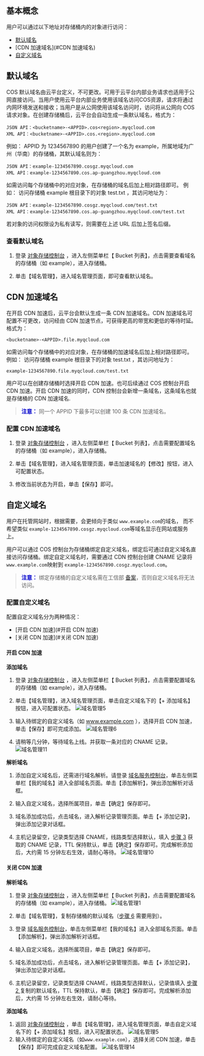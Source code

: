 ## 基本概念
用户可以通过以下地址对存储桶内的对象进行访问：
- [默认域名](#默认域名)
- [CDN 加速域名](#CDN 加速域名)
- [自定义域名](#自定义域名)

<span id="默认域名"></span>
## 默认域名
COS 默认域名由云平台定义，不可更改。可用于云平台内部业务请求也适用于公网直接访问。当用户使用云平台内部业务使用该域名访问COS资源，请求将通过内网环境发送和接收；当用户是从公网使用该域名访问时，访问将从公网向 COS 请求对象。在创建存储桶后，云平台会自动生成一条默认域名，格式为：
```
JSON API：<bucketname>-<APPID>.cos<region>.myqcloud.com
XML API：<bucketname>-<APPID>.cos.<region>.myqcloud.com
```
例如：
APPID 为 1234567890 的用户创建了一个名为 example，所属地域为广州（华南）的存储桶，其默认域名则为：
```
JSON API：example-1234567890.cosgz.myqcloud.com
XML API：example-1234567890.cos.ap-guangzhou.myqcloud.com
```
如需访问每个存储桶中的对应对象，在存储桶的域名后加上相对路径即可。
例如：
访问存储桶 example 根目录下的对象 test.txt ，其访问地址为：
```
JSON API：example-1234567890.cosgz.myqcloud.com/test.txt
XML API：example-1234567890.cos.ap-guangzhou.myqcloud.com/test.txt
```
若对象的访问权限设为私有读写，则需要在上述 URL 后加上签名后缀。
### 查看默认域名 
1. 登录 [对象存储控制台](http://console.tce.fsphere.cn/cos4/index) ，进入左侧菜单栏【 Bucket 列表】，点击需要查看域名的存储桶（如 example），进入存储桶。

2. 单击【域名管理】，进入域名管理页面，即可查看默认域名。

<span id="CDN 加速域名"></span>
## CDN 加速域名
在开启 CDN 加速后，云平台会默认生成一条 CDN 加速域名。CDN 加速域名可配置不可更改，访问经由 CDN 加速节点，可获得更高的带宽和更低的等待时延。格式为：
```
<bucketname>-<APPID>.file.myqcloud.com
```
如需访问每个存储桶中的对应对象，在存储桶的加速域名后加上相对路径即可。
例如：
访问存储桶 example 根目录下的对象 test.txt ，其访问地址为：
```
example-1234567890.file.myqcloud.com/test.txt
```
用户可以在创建存储桶时选择开启 CDN 加速。也可后续通过 COS 控制台开启 CDN 加速。开启 CDN 加速的同时，CDN 控制台会新增一条域名，这条域名也就是存储桶的 CDN 加速域名.
><font color="#0000cc">**注意：** </font>
同一个 APPID 下最多可以创建 100 条 CDN 加速域名。

### 配置 CDN 加速域名
1. 登录 [对象存储控制台](http://console.tce.fsphere.cn/cos4/index) ，进入左侧菜单栏【 Bucket 列表】，点击需要配置域名的存储桶（如 example），进入存储桶。

2. 单击【域名管理】，进入域名管理页面，单击加速域名的【修改】按钮，进入可配置状态。

3. 修改当前状态为开启，单击【保存】即可。

<span id="自定义域名"></span>
## 自定义域名
用户在托管网站时，根据需要，会更倾向于类似 `www.example.com`的域名， 而不希望类似 `example-1234567890.cosgz.myqcloud.com`等域名显示在网站或服务上。

用户可以通过 COS 控制台为存储桶绑定自定义域名，绑定后可通过自定义域名直接访问存储桶。绑定自定义域名时，需要通过 CDN 控制台创建 CNAME 记录将 `www.example.com`映射到 `example-1234567890.cosgz.myqcloud.com`。
><font color="#0000cc">**注意：** </font> 
绑定存储桶的自定义域名需在工信部 [备案](http://tcecqpoc.fsphere.cn/product/ba)，否则自定义域名将无法访问。

### 配置自定义域名
配置自定义域名分为两种情况：
- [开启 CDN 加速](#开启 CDN 加速)
- [关闭 CDN 加速](#关闭 CDN 加速)

<span id="开启 CDN 加速"></span>
#### 开启 CDN 加速
**添加域名**
1. 登录 [对象存储控制台](http://console.tce.fsphere.cn/cos4/index) ，进入左侧菜单栏【 Bucket 列表】，点击需要配置域名的存储桶（如 example），进入存储桶。

2. 单击【域名管理】，进入域名管理页面，单击自定义域名下的【+ 添加域名】按钮，进入可配置状态。
![域名管理5](https:http://imgcache.tcecqpoc.fsphere.cn/image/mc.qcloudimg.com/static/img/de12443b88e07fe20613cf759a60966f/image.png)
<span id="步骤3"></span>
3. 输入待绑定的自定义域名（如 www.example.com ），选择开启 CDN 加速，单击【保存】即可完成添加。
![域名管理6](http://imgcache.tcecqpoc.fsphere.cn/image/mc.qcloudimg.com/static/img/0f961cc797d90a2d59ce73c1d688385a/image.png)
4. 请稍等几分钟，等待域名上线。并获取一条对应的 CNAME 记录。
![域名管理11](http://imgcache.tcecqpoc.fsphere.cn/image/mc.qcloudimg.com/static/img/6950a8955b4544e33bb9a4a5b05924c6/image.png)

**解析域名**
1. 添加自定义域名后，还需进行域名解析。请登录 [域名服务控制台](http://console.tce.fsphere.cn/cns/domains)，单击左侧菜单栏【我的域名】进入全部域名页面。单击【添加解析】，弹出添加解析对话框。

2. 输入自定义域名，选择所属项目，单击【确定】保存即可。

3. 域名添加成功后，点击域名，进入解析记录管理页面。单击【+ 添加记录】，弹出添加记录对话框。

4. 主机记录留空，记录类型选择 CNAME，线路类型选择默认，填入 [步骤 3](#步骤3) 获取的 CNAME 记录，TTL 保持默认，单击【确定】保存即可。完成解析添加后，大约需 15 分钟左右生效，请耐心等待。
![域名管理10](http://imgcache.tcecqpoc.fsphere.cn/image/mc.qcloudimg.com/static/img/8bbed2eba078411a354b28bd967bd58c/image.png)

<span id="关闭 CDN 加速"></span>
#### 关闭 CDN 加速
**解析域名**
1. 登录 [对象存储控制台](http://console.tce.fsphere.cn/cos4/index) ，进入左侧菜单栏【 Bucket 列表】，点击需要配置域名的存储桶（如 example），进入存储桶。
![域名管理1](http://imgcache.tcecqpoc.fsphere.cn/image/mc.qcloudimg.com/static/img/3153ef78fbad0c8e791f1d78d93023ce/image.png)
<span id="步骤2"></span>
2. 单击【域名管理】，复制存储桶的默认域名（[步骤 6](#步骤6) 需要用到）。
3. 登录 [域名服务控制台](http://console.tce.fsphere.cn/domain)，单击左侧菜单栏【我的域名】进入全部域名页面。单击【添加解析】，弹出添加解析对话框。

4. 输入自定义域名，选择所属项目，单击【确定】保存即可。

5. 域名添加成功后，点击域名，进入解析记录管理页面。单击【+ 添加记录】，弹出添加记录对话框。
<span id="步骤6"></span>
6. 主机记录留空，记录类型选择 CNAME，线路类型选择默认，记录值填入 [步骤 2 ](#步骤2) 复制的默认域名，TTL 保持默认，单击【确定】保存即可。完成解析添加后，大约需 15 分钟左右生效，请耐心等待。

**添加域名**
1. 返回 [对象存储控制台](http://console.tce.fsphere.cn/cos4/index) ，单击【域名管理】，进入域名管理页面，单击自定义域名下的【+ 添加域名】按钮，进入可配置状态。
![域名管理5](https:http://imgcache.tcecqpoc.fsphere.cn/image/mc.qcloudimg.com/static/img/de12443b88e07fe20613cf759a60966f/image.png)
3. 输入待绑定的自定义域名（如`www.example.com`），选择关闭 CDN 加速，单击【保存】即可完成自定义域名配置。
![域名管理14](http://imgcache.tcecqpoc.fsphere.cn/image/mc.qcloudimg.com/static/img/35c7da7a9cc0a82c062a84d32f0ed100/image.png)
